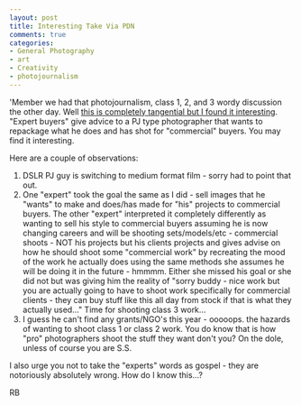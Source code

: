 ```yaml
---
layout: post
title: Interesting Take Via PDN
comments: true
categories:
- General Photography
- art
- Creativity
- photojournalism
---
```

'Member we had that photojournalism, class 1, 2, and 3 wordy discussion the other day. Well <a href="http://www.pdnonline.com/pdn/content_display/photo-news/photojournalism/e3i7deb554f2e0e8b2f97259de6564a8b39">this is completely tangential but I found it interesting</a>. "Expert buyers" give advice to a PJ type photographer that wants to repackage what he does and has shot for "commercial" buyers. You may find it interesting.

Here are a couple of observations:
<ol>
	<li>DSLR PJ guy is switching to medium format film - sorry had to point that out.</li>
	<li>One "expert" took the goal the same as I did - sell images that he "wants" to make and does/has made for "his" projects to commercial buyers. The other "expert" interpreted it completely differently as wanting to sell his style to commercial buyers assuming he is now changing careers and will be shooting sets/models/etc - commercial shoots - NOT his projects but his clients projects and gives advise on how he should shoot some "commercial work" by recreating the mood of the work he actually does using the same methods she assumes he will be doing it in the future - hmmmm. Either she missed his goal or she did not but was giving him the reality of "sorry buddy - nice work but you are actually going to have to shoot work specifically for commercial clients - they can buy stuff like this all day from stock if that is what they actually used..." Time for shooting class 3 work...</li>
	<li>I guess he can't find any grants/NGO's this year - ooooops. the hazards of wanting to shoot class 1 or class 2 work. You do know that is how "pro" photographers shoot the stuff they want don't you? On the dole, unless of course you are S.S.</li>
</ol>
I also urge you not to take the "experts" words as gospel - they are notoriously absolutely wrong. How do I know this...?

RB